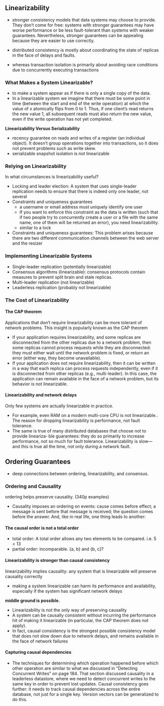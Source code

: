 ## Linearizability 
- stronger consistency models that data systems may choose to provide. They don’t come for free: systems with stronger guarantees may have worse performance or be less fault-tolerant than systems with weaker guarantees. Nevertheless, stronger guarantees can be appealing because they are easier to use correctly. 

- distributed consistency is mostly about coordinating the state of replicas in the face of delays and faults.
- whereas transaction isolation is primarily about avoiding race conditions due to concurrently executing transactions


### What Makes a System Linearizable?
- to make a system appear as if there is only a single copy of the data. 
- In a linearizable system we imagine that there must be some point in time (between the start and end of the write operation) at which the value of x atomically flips from 0 to 1. Thus, if one client’s read returns the new value 1, all subsequent reads must also return the new value, even if the write operation has not yet completed.


**Linearizability Versus Serializability**
- recency guarantee on reads and writes of a register (an individual object). It doesn’t group operations together into transactions, so it does not prevent problems such as write skew.
- serializable snapshot isolation is not linearizable

### Relying on Linearizability
In what circumstances is linearizability useful? 

- Locking and leader election: A system that uses single-leader replication needs to ensure that there is indeed only one leader, not several
- Constraints and uniqueness guarantees
  - a username or email address must uniquely identify one user
  - If you want to enforce this constraint as the data is written (such that if two people try to concurrently create a user or a file with the same name, one of them will be returned an error), you need linearizability.
  - similar to a lock
- Constraints and uniqueness guarantees: This problem arises because there are two different communication channels between the web server and the resizer

### Implementing Linearizable Systems
- Single-leader replication (potentially linearizable)
- Consensus algorithms (linearizable): consensus protocols contain measures to prevent split brain and stale replicas.
- Multi-leader replication (not linearizable)
- Leaderless replication (probably not linearizable)

### The Cost of Linearizability
#### The CAP theorem
Applications that don’t require linearizability can be more tolerant of network problems. This insight is popularly known as the CAP theorem
- If your application requires linearizability, and some replicas are disconnected from the other replicas due to a network problem, then some replicas cannot process requests while they are disconnected: they must either wait until the network problem is fixed, or return an error (either way, they become unavailable).
- If your application does not require linearizability, then it can be written in a way that each replica can process requests independently, even if it is disconnected from other replicas (e.g., multi-leader). In this case, the application can remain available in the face of a network problem, but its behavior is not linearizable.

#### Linearizability and network delays
Only few systems are actually linearizable in practice. 
- For example, even RAM on a modern multi-core CPU is not linearizable.. The reason for dropping linearizability is performance, not fault tolerance.
- The same is true of many distributed databases that choose not to provide lineariza‐ ble guarantees: they do so primarily to increase performance, not so much for fault tolerance. Linearizability is slow—and this is true all the time, not only during a network fault.

## Ordering Guarantees
- deep connections between ordering, linearizability, and consensus.

### Ordering and Causality
ordering helps preserve causality. (340p examples)
- Causality imposes an ordering on events: cause comes before effect; a message is sent before that message is received; the question comes before the answer. And, like in real life, one thing leads to another: 

#### The causal order is not a total order
- total order: A total order allows any two elements to be compared. i.e. 5 < 13
- partial order: incomparable. {a, b} and {b, c}?

#### Linearizability is stronger than causal consistency
linearizability implies causality: any system that is linearizable will preserve causality correctly
- making a system linearizable can harm its performance and availability, especially if the system has significant network delays

**middle ground is possible.** 
- Linearizability is not the only way of preserving causality
- A system can be causally consistent without incurring the performance hit of making it linearizable (in particular, the CAP theorem does not apply).
- In fact, causal consistency is the strongest possible consistency model that does not slow down due to network delays, and remains available in the face of network failures

#### Capturing causal dependencies
- The techniques for determining which operation happened before which other operation are similar to what we discussed in “Detecting Concurrent Writes” on page 184. That section discussed causality in a leaderless datastore, where we need to detect concurrent writes to the same key in order to prevent lost updates. Causal consistency goes further: it needs to track causal dependencies across the entire database, not just for a single key. Version vectors can be generalized to do this.
